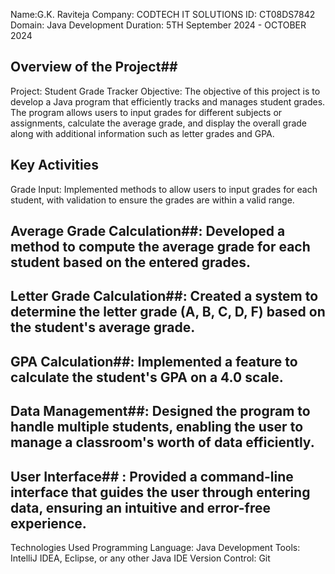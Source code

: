 Name:G.K. Raviteja
Company: CODTECH IT SOLUTIONS
ID: CT08DS7842
Domain: Java Development
Duration: 5TH  September 2024 - OCTOBER 2024


## Overview of the Project##
Project: Student Grade Tracker
Objective: The objective of this project is to develop a Java program that efficiently tracks and manages student grades. The program allows users to input grades for different subjects or assignments, calculate the average grade, and display the overall grade along with additional information such as letter grades and GPA.

## Key Activities ##
Grade Input: Implemented methods to allow users to input grades for each student, with validation to ensure the grades are within a valid range.

## Average Grade Calculation##: Developed a method to compute the average grade for each student based on the entered grades.

## Letter Grade Calculation##: Created a system to determine the letter grade (A, B, C, D, F) based on the student's average grade.

## GPA Calculation##: Implemented a feature to calculate the student's GPA on a 4.0 scale.

## Data Management##: Designed the program to handle multiple students, enabling the user to manage a classroom's worth of data efficiently.

## User Interface## : Provided a command-line interface that guides the user through entering data, ensuring an intuitive and error-free experience.

Technologies Used
Programming Language: Java
Development Tools: IntelliJ IDEA, Eclipse, or any other Java IDE
Version Control: Git
